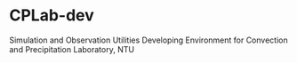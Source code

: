 # CPLab-dev

Simulation and Observation Utilities Developing Environment for Convection and Precipitation Laboratory, NTU
